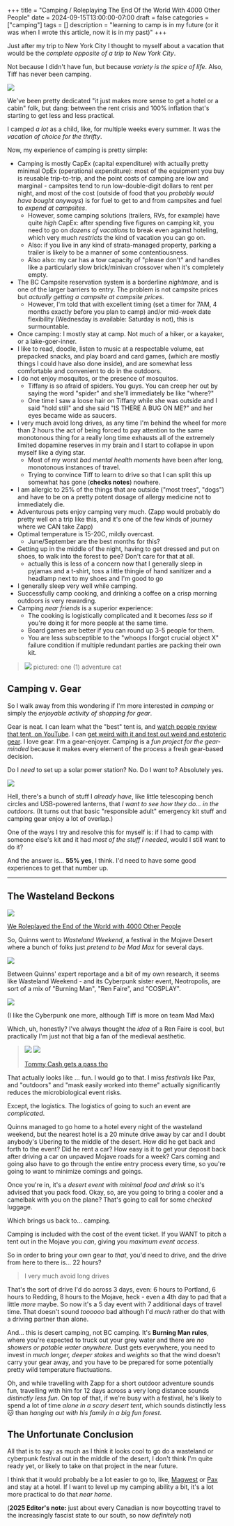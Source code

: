 +++
title = "Camping / Roleplaying The End Of the World With 4000 Other People"
date = 2024-09-15T13:00:00-07:00
draft = false
categories = ["camping"]
tags = []
description = "learning to camp is in my future (or it was when I wrote this article, now it is in my past)"
+++

Just after my trip to New York City I thought to myself about a vacation that would be the _complete opposite of a trip to New York City_.

Not because I didn't have fun, but because _variety is the spice of life_. Also, Tiff has never been camping.

![](./outdoors.png)

We've been pretty dedicated "it just makes more sense to get a hotel or a cabin" folk, but dang: between the rent crisis and 100% inflation that's starting to get less and less practical.

I camped _a lot_ as a child, like, for multiple weeks every summer. It was the _vacation of choice for the thrifty_.

Now, my experience of camping is pretty simple:

* Camping is mostly CapEx (capital expenditure) with actually pretty minimal OpEx (operational expenditure): most of the equipment you buy is reusable trip-to-trip, and the point costs of camping are low and marginal - campsites tend to run low-double-digit dollars to rent per night, and most of the cost (outside of food that you _probably would have bought anyways_) is for fuel to get to and from campsites and fuel to _expend at campsites_.
   * However, some camping solutions (trailers, RVs, for example) have quite _high_ CapEx: after spending five figures on camping kit, you need to go on _dozens of vacations_ to break even against hoteling, which very much _restricts_ the kind of vacation you can go on.
   * Also: if you live in any kind of strata-managed property, parking a trailer is likely to be a manner of some contentiousness.
   * Also also: my car has a tow capacity of "please don't" and handles like a particularly slow brick/minivan crossover when it's completely empty.
* The BC Campsite reservation system is a borderline _nightmare_, and is one of the larger barriers to entry. The problem is not campsite prices but _actually getting a campsite at campsite prices_.
  * However, I'm told that with excellent timing (set a timer for 7AM, 4 months exactly before you plan to camp) and/or mid-week date flexibility (Wednesday is available: Saturday is not), this is surmountable.
* Once camping: I mostly stay at camp. Not much of a hiker, or a kayaker, or a lake-goer-inner.
* I like to read, doodle, listen to music at a respectable volume, eat prepacked snacks, and play board and card games, (which are mostly things I could have also done inside), and are somewhat less comfortable and convenient to do in the outdoors.
* I do not enjoy mosquitos, or the presence of mosquitos.
   * Tiffany is so afraid of spiders. You guys. You can creep her out by saying the word "spider" and she'll immediately be like "where?"
   * One time I saw a loose hair on Tiffany while she was outside and I said "hold still" and she said "IS THERE A BUG ON ME?" and her eyes became wide as saucers.
* I very much avoid long drives, as any time I'm behind the wheel for more than 2 hours the act of being forced to pay attention to the same monotonous thing for a really long time exhausts all of the extremely limited dopamine reserves in my brain and I start to collapse in upon myself like a dying star.
   * Most of my worst _bad mental health moments_ have been after long, monotonous instances of travel.
   * Trying to convince Tiff to learn to drive so that I can split this up somewhat has gone (**checks notes**) nowhere.
* I am allergic to 25% of the things that are outside ("most trees", "dogs") and have to be on a pretty potent dosage of allergy medicine not to immediately die.
* Adventurous pets enjoy camping very much. (Zapp would probably do pretty well on a trip like this, and it's one of the few kinds of journey where we CAN take Zapp)
* Optimal temperature is 15-20C, mildly overcast.
  * June/September are the best months for this?
* Getting up in the middle of the night, having to get dressed and put on shoes, to walk into the forest to pee? Don't care for that at all.
   * actually this is less of a concern now that I generally sleep in pyjamas and a t-shirt, toss a little thingie of hand sanitizer and a headlamp next to my shoes and I'm good to go
* I generally sleep very well while camping.
* Successfully camp cooking, and drinking a coffee on a crisp morning outdoors is very rewarding.
* Camping _near friends_ is a superior experience:
  * The cooking is logistically complicated and it becomes _less so_ if you're doing it for more people at the same time.
  * Board games are better if you can round up 3-5 people for them.
  * You are less subsceptible to the "whoops I forgot crucial object X" failure condition if multiple redundant parties are packing their own kit.

> ![](./adventure.png)
> pictured: one (1) adventure cat

## Camping v. Gear

So I walk away from this wondering if I'm more interested in _camping_ or simply the _enjoyable activity of shopping for gear_.

Gear is neat. I can learn what the "best" tent is, and [watch people review that tent, on YouTube](https://www.youtube.com/watch?v=1lRoL9gutYs). I can [get weird with it and test out weird and estoteric gear](https://goalzero.com/en-ca/products/skylight-portable-area-light?srsltid=AfmBOoqcbpllG4rCycDHwdEvz7Xi0_YxQzA63u2mKlapQUDLlaJ3YBiR). I love gear. I'm a gear-enjoyer. Camping is a _fun project for the gear-minded_ because it makes every element of the process a fresh gear-based decision.

Do I _need_ to set up a solar power station? No.
Do I _want_ to? Absolutely yes.

![](./solar.png)

Hell, there's a bunch of stuff I _already have_, like little telescoping bench circles and USB-powered lanterns, that _I want to see how they do... in the outdoors_. (It turns out that basic "responsible adult" emergency kit stuff and camping gear enjoy a lot of overlap.)

One of the ways I try and resolve this for myself is: if I had to camp with someone else's kit and it had _most of the stuff I needed_, would I still want to do it?

And the answer is... **55% yes**, I think. I'd need to have some good experiences to get that number up.

-----

## The Wasteland Beckons

![](./wasteland.png)

[We Roleplayed the End of the World with 4000 Other People](https://www.youtube.com/watch?v=bW6EYmRX7wk)

So, Quinns went to _Wasteland Weekend_, a festival in the Mojave Desert where a bunch of folks just _pretend to be Mad Max_ for several days.

![](./wasteland-2.png)

Between Quinns' expert reportage and a bit of my own research, it seems like Wasteland Weekend - and its Cyberpunk sister event, Neotropolis, are sort of a mix of "Burning Man", "Ren Faire", and "COSPLAY".

![](./neotrop.png)

(I like the Cyberpunk one more, although Tiff is more on team Mad Max)

Which, uh, honestly? I've always thought the _idea_ of a Ren Faire is cool, but practically I'm just not that big a fan of the medieval aesthetic.

> ![](./cash1.png)
> ![](./cash2.png)
>
> [Tommy Cash gets a pass tho](https://www.youtube.com/watch?v=w7yG1P2Nq_w)

That actually looks like ... fun. I would go to that. I miss _festivals_ like Pax, and "outdoors" and "mask easily worked into theme" actually significantly reduces the microbiological event risks.

Except, the logistics. The logistics of going to such an event are _complicated_.

Quinns managed to go home to a hotel every night of the wasteland weekend, but the nearest hotel is a 20 minute drive away by car and I doubt anybody's Ubering to the middle of the desert. How did he get back and forth to the event? Did he rent a car? How easy is it to get your deposit back after driving a car on unpaved Mojave roads for a week? Cars coming and going also have to go through the entire entry process every time, so you're going to want to minimize comings and goings.

Once you're in, it's a _desert event_ with _minimal food and drink_ so it's advised that you pack food. Okay, so, are you going to bring a cooler and a camelbak with you on the plane? That's going to call for some _checked_ luggage.

Which brings us back to... camping.

Camping is included with the cost of the event ticket. If you WANT to pitch a tent out in the Mojave you _can_, giving you _maximum event access_.

So in order to bring your own gear to _that_, you'd need to drive, and the drive from here to there is... 22 hours?

> I very much avoid long drives

That's the sort of drive I'd do across 3 days, even: 6 hours to Portland, 6 hours to Redding, 8 hours to the Mojave, heck - even a 4th day to pad that a little _more_ maybe. So now it's a 5 day event with 7 additional days of travel time.  That doesn't sound _toooooo_ bad although I'd _much_ rather do that with a driving partner than alone.

And... this is desert camping, not BC camping. It's **Burning Man rules**, where you're expected to truck out your grey water and there are _no showers or potable water anywhere_.  Dust gets everywhere, you need to invest in _much longer, deeper stakes_ and _weights_ so that the wind doesn't carry your gear away, and you have to be prepared for some potentially pretty wild temperature fluctuations.

Oh, and while travelling with Zapp for a short outdoor adventure sounds fun, travelling with him for 12 days across a very long distance sounds _distinctly less fun_. On top of that, if we're busy with a festival, he's likely to spend a lot of time _alone in a scary desert tent_, which sounds distinctly less :cat: than _hanging out with his family in a big fun forest_.

## The Unfortunate Conclusion

All that is to say: as much as I think it looks cool to go do a wasteland or cyberpunk festival out in the middle of the desert, I don't think I'm quite ready yet, or likely to take on that project in the near future.

I think that it would probably be a lot easier to go to, like, [Magwest](https://www.magwest.org/) or [Pax](https://west.paxsite.com/) and stay at a hotel. If I want to level up my camping ability a bit, it's a lot more practical to do that _near home_.

(**2025 Editor's note:** just about every Canadian is now boycotting travel to the increasingly fascist state to our south, so now _definitely_ not)
